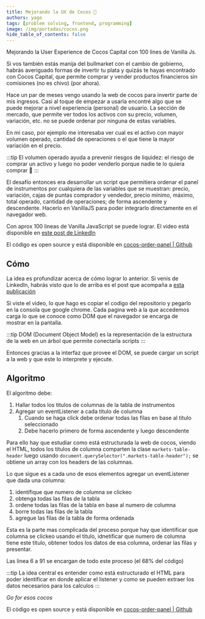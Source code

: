 ```yaml
---
title: Mejorando la UX de Cocos 🥥
authors: yago
tags: [problem solving, frontend, programming]
image: /img/portadas/cocos.png
hide_table_of_contents: false
---
```


Mejorando la User Experience de Cocos Capital con 100 lines de Vanilla Js.

<!-- truncate -->

Si vos también estás manija del bullmarket con el cambio de gobierno, habrás averiguado formas de invertir tu plata y quizás te hayas encontrado con Cocos Capital, que permite comprar y vender productos financieros sin comisiones (no es chivo) (por ahora).

Hace un par de meses vengo usando la web de cocos para invertir parte de mis ingresos. Casi al toque de empezar a usarla encontré algo que se puede mejorar a nivel experiencia (personal) de usuario. La sección de mercado, que permite ver todos los activos con su precio, volumen, variación, etc. no se puede ordenar por ninguna de estas variables.

En mi caso, por ejemplo me interesaba ver cual es el activo con mayor volumen operado, cantidad de operaciones o el que tiene la mayor variación en el precio.

:::tip
El volumen operado ayuda a prevenir riesgos de liquidez: el riesgo de comprar un activo y luego no poder venderlo porque nadie te lo quiera comprar 🥲
:::

El desafío entonces era desarrollar un script que permitiera ordenar el panel de instrumentos por cualquiera de las variables que se muestran: precio, variación, cajas de puntas comprador y vendedor, precio mínimo, máximo, total operado, cantidad de operaciones; de forma ascendente y descendente. Hacerlo en VanillaJS para poder integrarlo directamente en el navegador web.

Con aprox 100 lineas de Vanilla JavaScript se puede lograr. El video está disponible en [este post de LinkedIn](https://www.linkedin.com/feed/update/urn:li:activity:7137816305012781056/)

El código es open source y está disponible en [cocos-order-panel | Github](https://github.com/yagopajarino/cocos-orden-panel)

## Cómo

La idea es profundizar acerca de cómo lograr lo anterior. Si venís de LinkedIn, habrás visto que lo de arriba es el post que acompaña a [esta publicación](https://www.linkedin.com/feed/update/urn:li:activity:7137816305012781056/)

Si viste el video, lo que hago es copiar el codigo del repositorio y pegarlo en la consola que google chrome. Cada pagina web a la que accedemos carga lo que se conoce como DOM que el navegador se encarga de mostrar en la pantalla.

:::tip
DOM (Document Object Model) es la representación de la estructura de la web en un árbol que permite conectarla scripts
:::

Entonces gracias a la interfaz que provee el DOM, se puede cargar un script a la web y que este lo interprete y ejecute.

## Algoritmo

El algoritmo debe:

1. Hallar todos los titulos de columnas de la tabla de instrumentos
2. Agregar un eventListener a cada titulo de columna
   1. Cuando se haga click debe ordenar todas las filas en base al titulo seleccionado
   2. Debe hacerlo primero de forma ascendente y luego descendente

Para ello hay que estudiar como está estructurada la web de cocos, viendo el HTML, todos los titulos de columna comparten la clase `markets-table-header` luego usando `document.querySelector(".markets-table-header");` se obtiene un array con los headers de las columnas.

Lo que sigue es a cada uno de esos elementos agregar un eventListener que dada una columna:

1. identifique que numero de columna se clickeo
2. obtenga todas las filas de la tabla
3. ordene todas las filas de la tabla en base al numero de columna
4. borre todas las filas de la tabla
5. agregue las filas de la tabla de forma ordenada

Esta es la parte mas complicada del proceso porque hay que identificar que columna se clickeo usando el titulo, idnetificar que numero de columna tiene este titulo, obtener todos los datos de esa columna, ordenar las filas y presentar.

Las linea 6 a 91 se encargan de todo este proceso (el 68% del código)

:::tip
La idea central es entender como está estructurado el HTML para poder identificar en donde aplicar el listener y como se pueden extraer los datos necesarios para los calculos
:::

_Go for esos cocos_

El código es open source y está disponible en [cocos-order-panel | Github](https://github.com/yagopajarino/cocos-orden-panel)
